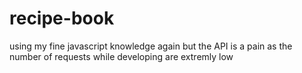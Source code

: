 # recipe-book
using my fine javascript knowledge again but the API is a pain as the number of requests while developing are extremly low

